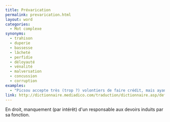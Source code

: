 ```yaml
---
title: Prévarication
permalink: prevarication.html
layout: word
categories:
  - Mot complexe
synonyms:
  - trahison
  - duperie
  - bassesse
  - lâcheté
  - perfidie
  - déloyauté
  - vénalité
  - malversation
  - concussion
  - corruption
examples:
  - "Picsou accepte très (trop ?) volontiers de faire crédit, mais ayant toujours cette propension compulsive et incoercible à quelque malversation, prévarication et autre concussion, la prudence est de mise. (cf. Histoires)"
link: http://dictionnaire.mediadico.com/traduction/dictionnaire.asp/definition/Prevarication/2007
---
```


En droit, manquement (par intérêt) d'un responsable aux devoirs induits par sa fonction.

